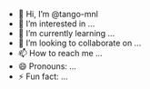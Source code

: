- 👋 Hi, I’m @tango-mnl
- 👀 I’m interested in ...
- 🌱 I’m currently learning ...
- 💞️ I’m looking to collaborate on ...
- 📫 How to reach me ...
- 😄 Pronouns: ...
- ⚡ Fun fact: ...

<!---
tango-mnl/tango-mnl is a ✨ special ✨ repository because its `README.md` (this file) appears on your GitHub profile.
You can click the Preview link to take a look at your changes.
--->
